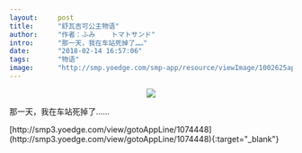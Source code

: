 ```yaml
---
layout:     post
title:      "舒瓦吉可公主物语"
author:     "作者：ふみ    トマトサンド"
intro:      "那一天，我在车站死掉了……"
date:       "2018-02-14 16:57:06"
tags:       "物语"
image:      "http://smp.yoedge.com/smp-app/resource/viewImage/1002625appline.png"
---
```

<div style="text-align: center">
<p><img src="http://smp.yoedge.com/smp-app/resource/viewImage/1002625appline.png"/></p>
</div>
<p class="post-meta">
<span>那一天，我在车站死掉了……</span>
</p>
[http://smp3.yoedge.com/view/gotoAppLine/1074448](http://smp3.yoedge.com/view/gotoAppLine/1074448){:target="_blank"}



